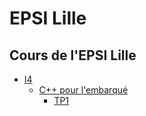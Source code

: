 # EPSI Lille
## Cours de l'EPSI Lille

* [I4](https://github.com/EPSI/EPSI-Lille/tree/master/I4)
  * [C++ pour l'embarqué](https://github.com/EPSI/EPSI-Lille/tree/master/I4/C%2B%2B%20pour%20l'embarque%CC%81)
    * [TP1](https://github.com/EPSI/EPSI-Lille/tree/master/I4/C%2B%2B%20pour%20l'embarque%CC%81/TP1)
